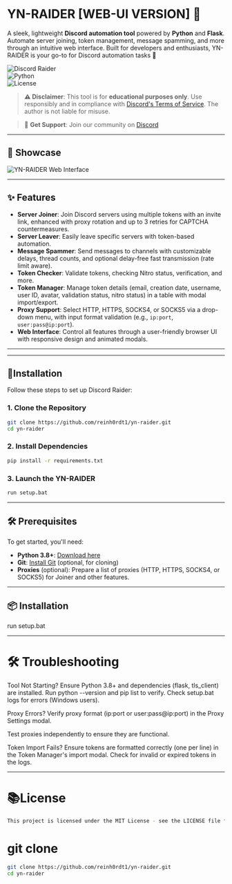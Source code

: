 # YN-RAIDER [WEB-UI VERSION] 🚀

A sleek, lightweight **Discord automation tool** powered by **Python** and **Flask**. Automate server joining, token management, message spamming, and more through an intuitive web interface. Built for developers and enthusiasts, YN-RAIDER is your go-to for Discord automation tasks 🎉

![Discord Raider](https://img.shields.io/badge/Discord-Raider-blueviolet?style=flat-square)  
![Python](https://img.shields.io/badge/Python-3.8+-yellow?style=flat-square)  
![License](https://img.shields.io/badge/License-MIT-green?style=flat-square)

> **⚠️ Disclaimer**: This tool is for **educational purposes only**. Use responsibly and in compliance with [Discord's Terms of Service](https://discord.com/terms). The author is not liable for misuse.

> 👥 **Get Support**: Join our community on [Discord](https://discord.gg/HemBmKMYKF)

---

## 📸 Showcase

![YN-RAIDER Web Interface]([https://cdn.discordapp.com/attachments/1348988362693808218/1366219101348827246/image.png?ex=68102630&is=680ed4b0&hm=a0b73a99dccac5dabe891e85cc828aa4d518bbf715b8cc7dc79241bd2425271e&](https://cdn.discordapp.com/attachments/1336246925078429706/1364162648383422514/image.png?ex=68128e38&is=68113cb8&hm=50c49ea5d6a06d36bd496a71c0a69771183477d73ad793d93ce45b2866703718&))

---

## ✨ Features
- **Server Joiner**: Join Discord servers using multiple tokens with an invite link, enhanced with proxy rotation and up to 3 retries for CAPTCHA countermeasures.
- **Server Leaver**: Easily leave specific servers with token-based automation.
- **Message Spammer**: Send messages to channels with customizable delays, thread counts, and optional delay-free fast transmission (rate limit aware).
- **Token Checker**: Validate tokens, checking Nitro status, verification, and more.
- **Token Manager**: Manage token details (email, creation date, username, user ID, avatar, validation status, nitro status) in a table with modal import/export.
- **Proxy Support**: Select HTTP, HTTPS, SOCKS4, or SOCKS5 via a drop-down menu, with input format validation (e.g., `ip:port`, `user:pass@ip:port`).
- **Web Interface**: Control all features through a user-friendly browser UI with responsive design and animated modals.

---

---
## 📙Installation
Follow these steps to set up Discord Raider:

### 1. Clone the Repository
```bash
git clone https://github.com/reinh0rdt1/yn-raider.git
cd yn-raider
```

### 2. Install Dependencies
```bash
pip install -r requirements.txt
```

### 3. Launch the YN-RAIDER
```bash
run setup.bat
```
---




## 🛠️ Prerequisites
To get started, you'll need:

- **Python 3.8+**: [Download here](https://www.python.org/downloads/)
- **Git**: [Install Git](https://git-scm.com/downloads) (optional, for cloning)
- **Proxies** (optional): Prepare a list of proxies (HTTP, HTTPS, SOCKS4, or SOCKS5) for Joiner and other features.
---

## 📦 Installation
run setup.bat

---

# 🛠️ Troubleshooting
Tool Not Starting?
Ensure Python 3.8+ and dependencies (flask, tls_client) are installed. Run python --version and pip list to verify.
Check setup.bat logs for errors (Windows users).

Proxy Errors?
Verify proxy format (ip:port or user:pass@ip:port) in the Proxy Settings modal.

Test proxies independently to ensure they are functional.

Token Import Fails?
Ensure tokens are formatted correctly (one per line) in the Token Manager's import modal.
Check for invalid or expired tokens in the logs.

---

# 📚License
```bash
This project is licensed under the MIT License - see the LICENSE file for details.
```




# git clone
```bash
git clone https://github.com/reinh0rdt1/yn-raider.git
cd yn-raider
